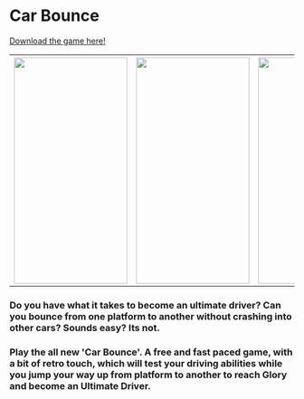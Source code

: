 # Car Bounce


<p><a href="https://drive.google.com/file/d/1FqqxMclwQ9j05yUUhPVs8ZTv4x0nGpzC/view?usp=drivesdk">Download the game here! </a></p>

<table>
<tr> 
<th><img src = "https://user-images.githubusercontent.com/31897425/55856057-cb88db80-5b86-11e9-9e92-01bfc4c6ceb1.png" width="200" height="400"></th>
<th><img src = "https://user-images.githubusercontent.com/31897425/55856058-ccba0880-5b86-11e9-932a-fd8dce442c57.png" width="200" height= "400"></th>
<th><img src = "https://user-images.githubusercontent.com/31897425/55856061-cd529f00-5b86-11e9-8ee8-2d6963b26819.png" width= "200" height= "400"></th>
  </tr>
</table>

### Do you have what it takes to become an ultimate driver? Can you bounce from one platform to another without crashing into other cars? Sounds easy? Its not.

### Play the all new 'Car Bounce'. A free and fast paced game, with a bit of retro touch, which will test your driving abilities while you jump your way up from platform to another to reach Glory and become an Ultimate Driver. 




